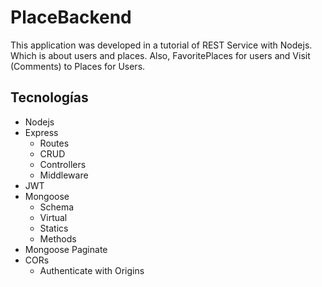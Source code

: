 # PlaceBackend

This application was developed in a tutorial of REST Service with Nodejs.
Which is about users and places. Also, FavoritePlaces for users and Visit (Comments) to Places for Users.

## Tecnologías
- Nodejs
- Express
  - Routes
  - CRUD
  - Controllers
  - Middleware
- JWT
- Mongoose
  - Schema
  - Virtual
  - Statics
  - Methods
- Mongoose Paginate
- CORs
  - Authenticate with Origins
 
